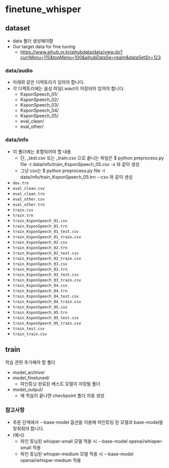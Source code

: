 # finetune_whisper

## dataset
- data 폴더 생성해야함
- Our target data for fine tuning
    - https://www.aihub.or.kr/aihubdata/data/view.do?currMenu=115&topMenu=100&aihubDataSe=realm&dataSetSn=123

### data/audio
- 아래와 같은 디렉토리가 있어야 합니다. 
- 각 디렉토리에는 음성 파일(.wav)이 저장되어 있어야 합니다.
    - KsponSpeech_01/
    - KsponSpeech_02/
    - KsponSpeech_03/
    - KsponSpeech_04/
    - KsponSpeech_05/
    - eval_clean/
    - eval_other/

### data/info
- 이 폴더에는 포함되어야 할 내용
    - 단, _test.csv 또는 _train.csv 으로 끝나는 파일은 $ python preprocess.py file -t data/info/train_KsponSpeech_05.csv -s 와 같이 생성 
    - 그냥 csv는 $ python preprocess.py file -t data/info/train_KsponSpeech_05.trn --csv 와 같이 생성
- `dev.trn`
- `eval_clean.csv`
- `eval_clean.trn`
- `eval_other.csv`
- `eval_other.trn`
- `train.csv`
- `train.trn`
- `train_KsponSpeech_01.csv`
- `train_KsponSpeech_01.trn`
- `train_KsponSpeech_01_test.csv`
- `train_KsponSpeech_01_train.csv`
- `train_KsponSpeech_02.csv`
- `train_KsponSpeech_02.trn`
- `train_KsponSpeech_02_test.csv`
- `train_KsponSpeech_02_train.csv`
- `train_KsponSpeech_03.csv`
- `train_KsponSpeech_03.trn`
- `train_KsponSpeech_03_test.csv`
- `train_KsponSpeech_03_train.csv`
- `train_KsponSpeech_04.csv`
- `train_KsponSpeech_04.trn`
- `train_KsponSpeech_04_test.csv`
- `train_KsponSpeech_04_train.csv`
- `train_KsponSpeech_05.csv`
- `train_KsponSpeech_05.trn`
- `train_KsponSpeech_05_test.csv`
- `train_KsponSpeech_05_train.csv`
- `train_test.csv`
- `train_train.csv`

## train
학습 관련 추가해야 할 폴더

- model_archive/
- model_finetuned/ 
    - 파인튜닝 완료된 베스트 모델이 저장될 폴더
- model_output/
    - 매 학습이 끝나면 checkpoint 폴더 자동 생성

###  참고사항
- 추론 단계에서 --base-model 옵션을 이용해 파인튜팅 된 모델과 base-model을 맞춰줘야 합니다.
- (예시)
	- 파인 튜닝된 whisper-small 모델 적용 시 --base-model openai/whisper-small 적용
	- 파인 튜닝된 whisper-medium 모델 적용 시 --base-model openai/whisper-medium 적용

